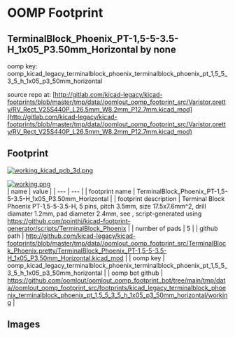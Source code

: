 # OOMP Footprint  
## TerminalBlock_Phoenix_PT-1,5-5-3.5-H_1x05_P3.50mm_Horizontal  by none  
  
oomp key: oomp_kicad_legacy_terminalblock_phoenix_terminalblock_phoenix_pt_1,5_5_3_5_h_1x05_p3_50mm_horizontal  
  
source repo at: [http://gitlab.com/kicad-legacy/kicad-footprints/blob/master/tmp/data//oomlout_oomp_footprint_src/Varistor.pretty/RV_Rect_V25S440P_L26.5mm_W8.2mm_P12.7mm.kicad_mod](http://gitlab.com/kicad-legacy/kicad-footprints/blob/master/tmp/data//oomlout_oomp_footprint_src/Varistor.pretty/RV_Rect_V25S440P_L26.5mm_W8.2mm_P12.7mm.kicad_mod)  
## Footprint  
  
[![working_kicad_pcb_3d.png](working_kicad_pcb_3d_600.png)](working_kicad_pcb_3d.png)  
  
[![working.png](working_600.png)](working.png)  
| name | value | 
| --- | --- | 
| footprint name | TerminalBlock_Phoenix_PT-1,5-5-3.5-H_1x05_P3.50mm_Horizontal | 
| footprint description | Terminal Block Phoenix PT-1,5-5-3.5-H, 5 pins, pitch 3.5mm, size 17.5x7.6mm^2, drill diamater 1.2mm, pad diameter 2.4mm, see , script-generated using https://github.com/pointhi/kicad-footprint-generator/scripts/TerminalBlock_Phoenix | 
| number of pads | 5 | 
| github path | http://github.com/kicad-legacy/kicad-footprints/blob/master/tmp/data//oomlout_oomp_footprint_src/TerminalBlock_Phoenix.pretty/TerminalBlock_Phoenix_PT-1,5-5-3.5-H_1x05_P3.50mm_Horizontal.kicad_mod | 
| oomp key | oomp_kicad_legacy_terminalblock_phoenix_terminalblock_phoenix_pt_1,5_5_3_5_h_1x05_p3_50mm_horizontal | 
| oomp bot github | https://github.com/oomlout/oomlout_oomp_footprint_bot/tree/main/tmp/data//oomlout_oomp_footprint_src/footprints/kicad_legacy_terminalblock_phoenix_terminalblock_phoenix_pt_1,5_5_3_5_h_1x05_p3_50mm_horizontal/working | 
## Images  

